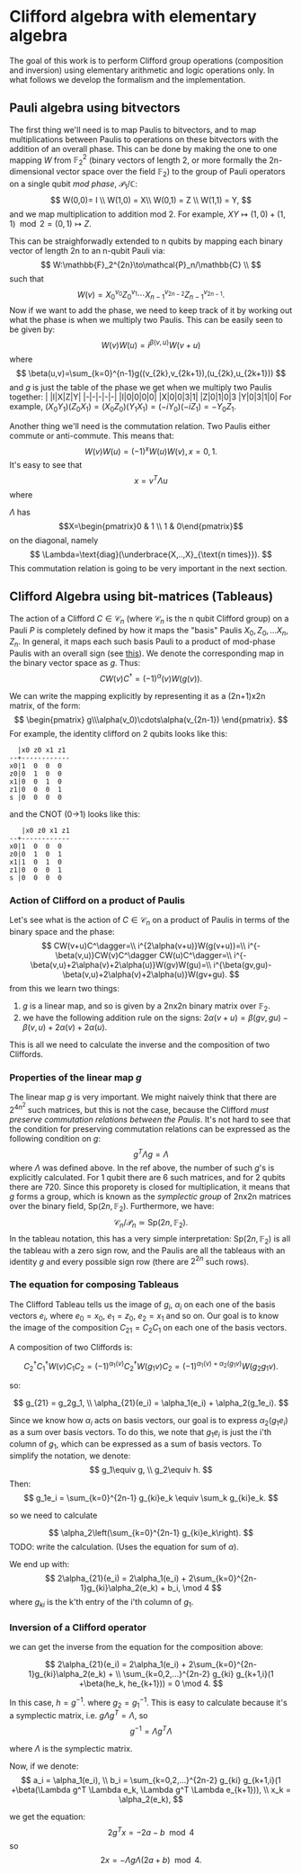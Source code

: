 ﻿
# Clifford algebra with elementary algebra
The goal of this work is to perform Clifford group operations (composition and inversion) using elementary arithmetic and logic operations only. In what follows we develop the formalism and the implementation.

## Pauli algebra using bitvectors
The first thing we'll need is to map Paulis to bitvectors, and to map multiplications between Paulis to operations on these bitvectors with the addition of an overall phase. This can be done by making the one to one mapping $W$ from $\mathbb{F}_2^2$ (binary vectors of length 2, or more formally the 2n-dimensional vector space over the field $\mathbb{F}_2$) to the group of Pauli operators on a single qubit *mod phase*, $\mathcal{P}_1/\mathbb{C}$:
$$
W(0,0)= I \\
W(1,0) = X\\
W(0,1) = Z \\
W(1,1) = Y,
$$
and we map multiplication to addition mod 2. For example, $XY\mapsto(1,0)+(1,1)\mod2=(0,1)\mapsto Z$. 

This can be straighforwadly extended to n qubits by mapping each binary vector of length 2n to an n-qubit Pauli via:
$$
W:\mathbb{F}_2^{2n}\to\mathcal{P}_n/\mathbb{C} \\
$$ 
such that
$$
W(v)=X_0 ^{v_0}Z_0^{v_1}\cdots X_{n-1}^{v_{2n-2}}Z_{n-1}^{v_{2n-1}}.
$$ 
Now if we want to add the phase, we need to keep track of it by working out what the phase is when we multiply two Paulis. This can be easily seen to be given by:
$$
W(v)W(u)=i^{\beta(v,u)}W(v+u)
$$
where
$$
\beta(u,v)=\sum_{k=0}^{n-1}g((v_{2k},v_{2k+1}),(u_{2k},u_{2k+1}))
$$
and $g$ is just the table of the phase we get when we multiply two Paulis together:
| |I|X|Z|Y|
|-|-|-|-|-|
|I|0|0|0|0|
|X|0|0|3|1|
|Z|0|1|0|3
|Y|0|3|1|0|
For example, $(X_0Y_1)(Z_0 X_1)=(X_0Z_0)(Y_1X_1)=(-iY_0)(-iZ_1)=-Y_0Z_1.$

Another thing we'll need is the commutation relation. Two Paulis either commute or anti-commute. This means that:
$$
W(v)W(u) = (-1)^xW(u)W(v),\,x=0,1.
$$
It's easy to see that
$$
x=v^T\Lambda u
$$
where

$\Lambda$  has
$$X=\begin{pmatrix}0 & 1 \\ 1 & 0\end{pmatrix}$$
on the diagonal, namely
$$
\Lambda=\text{diag}(\underbrace{X,..,X}_{\text{n times}}).
$$
This commutation relation is going to be very important in the next section.

## Clifford Algebra using bit-matrices (Tableaus)


The action of a Clifford $C\in \mathcal{C}_n$ (where $\mathcal{C}_n$ is the n qubit Clifford group) on a Pauli $P$ is completely defined by how it maps the "basis" Paulis $X_0,Z_0,\dots X_n,Z_n$. In general, it maps each such basis Pauli to a product of mod-phase Paulis with an overall sign (see [this](http://home.lu.lv/~sd20008/papers/essays/Clifford%20group%20%5Bpaper%5D.pdf)). We denote the corresponding map in the binary vector space as $g$. Thus:
$$
CW(v)C^\dagger=(-1)^\alpha(v) W(g(v)).
$$

We can write the mapping explicitly by representing it as a (2n+1)x2n matrix, of the form:
$$
\begin{pmatrix}
g\\\alpha(v_0)\cdots\alpha(v_{2n-1})
\end{pmatrix}.
$$
For example, the identity clifford on 2 qubits looks like this:
```
  |x0 z0 x1 z1
--+------------
x0|1  0  0  0
z0|0  1  0  0
x1|0  0  1  0
z1|0  0  0  1
s |0  0  0  0
```

and the CNOT (0->1) looks like this:

```
   |x0 z0 x1 z1
--+------------
x0|1  0  0  0
z0|0  1  0  1
x1|1  0  1  0
z1|0  0  0  1
s |0  0  0  0
```


### Action of Clifford on a product of Paulis
Let's see what is the action of $C\in\mathcal{C}_n$ on a product of Paulis in terms of the binary space and the phase:
$$
CW(v+u)C^\dagger=\\
i^{2\alpha(v+u)}W(g(v+u))=\\
i^{-\beta(v,u)}CW(v)C^\dagger CW(u)C^\dagger=\\
i^{-\beta(v,u)+2\alpha(v)+2\alpha(u)}W(gv)W(gu)=\\
i^{\beta(gv,gu)-\beta(v,u)+2\alpha(v)+2\alpha(u)}W(gv+gu).
$$
from this we learn two things:
1. $g$ is a linear map, and so is given by a 2nx2n binary matrix over $\mathbb{F}_2$.
2. we have the following addition rule on the signs: $2\alpha(v+u)=\beta(gv,gu)-\beta(v,u)+2\alpha(v)+2\alpha(u)$.

This is all we need to calculate the inverse and the composition of two Cliffords.

### Properties of the linear map $g$

The linear map $g$ is very important. We might naively think that there are $2^{4n^2}$ such matrices, but this is not the case, because the Clifford *must preserve commutation relations between the Paulis*. It's not hard to see that the condition for preserving commutation relations can be expressed as the following condition on $g$:
$$
g^T\Lambda g=\Lambda
$$
where $\Lambda$ was defined above. In the ref above, the number of such $g$'s is explicitly calculated. For 1 qubit there are 6 such matrices, and for 2 qubits there are 720. Since this proporety is closed for multiplication, it means that $g$ forms a group, which is known as the *symplectic group* of 2nx2n matrices over the binary field, $\mathrm{Sp}(2n,\mathbb{F}_2)$. Furthermore, we have:
$$
\mathcal{C}_n/\mathcal{P}_n \simeq \mathrm{Sp}(2n,\mathbb{F}_2).
$$
In the tableau notation, this has a very simple interpretation: $\mathrm{Sp}(2n,\mathbb{F}_2)$ is all the tableau with a zero sign row, and the Paulis are all the tableaus with an identity $g$ and every possible sign row (there are $2^{2n}$ such rows).

### The equation for composing Tableaus

The Clifford Tableau tells us the image of $g_i$, $\alpha_i$ on each one of the basis vectors $e_i$, where $e_0 = x_0$, $e_1 = z_0$, $e_2 = x_1$ and so on. Our goal is to know the image of the composition $C_{21} = C_2C_1$ on each one of the basis vectors.


A composition of two Cliffords is:

$$
C_2^\dagger C_1^\dagger W(v) C_1C_2 = (-1)^{\alpha_1(v)}C_2^\dagger W(g_1v)C_2
= (-1)^{\alpha_1(v) + \alpha_2(g_1v)}W(g_2g_1v).
$$

so:

$$
g_{21} = g_2g_1, \\
\alpha_{21}(e_i) = \alpha_1(e_i) + \alpha_2(g_1e_i).
$$

Since we know how $\alpha_i$ acts on basis vectors, our goal is to express $\alpha_2(g_1e_i)$ as a sum over basis vectors. To do this, we note that $g_1e_i$ is just the i'th column of $g_1$, which can be expressed as a sum of basis vectors. To simplify the notation, we denote:
$$
g_1\equiv g, \\
g_2\equiv h.
$$
Then:
$$
g_1e_i = \sum_{k=0}^{2n-1} g_{ki}e_k \equiv \sum_k g_{ki}e_k.
$$

so we need to calculate

$$
\alpha_2\left(\sum_{k=0}^{2n-1} g_{ki}e_k\right).
$$
TODO: write the calculation. (Uses the equation for sum of $\alpha$).

We end up with:
$$
2\alpha_{21}(e_i) = 2\alpha_1(e_i) + 2\sum_{k=0}^{2n-1}g_{ki}\alpha_2(e_k) + b_i, \mod 4
$$
where $g_{ki}$ is the k'th entry of the i'th column of $g_1$. 

### Inversion of a Clifford operator

we can get the inverse from the equation for the composition above:

$$
2\alpha_{21}(e_i) = 2\alpha_1(e_i) + 2\sum_{k=0}^{2n-1}g_{ki}\alpha_2(e_k) + \\
\sum_{k=0,2,...}^{2n-2}
g_{ki} g_{k+1,i}(1 +\beta(he_k, he_{k+1})) = 0 \mod 4.
$$

In this case, $h=g^{-1}$. 
where $g_2 =g_1^{-1}$. This is easy to calculate because it's a symplectic matrix, i.e. $g\Lambda g^T = \Lambda$, so 
$$
g^{-1} = \Lambda g^T \Lambda
$$

where $\Lambda$ is the symplectic matrix.

Now, if we denote:
$$
a_i = \alpha_1(e_i), \\
b_i = \sum_{k=0,2,...}^{2n-2}
g_{ki} g_{k+1,i}(1 +\beta(\Lambda g^T \Lambda e_k, \Lambda g^T \Lambda e_{k+1})), \\
x_k = \alpha_2(e_k),
$$

we get the equation:
$$
2g^T x = -2a - b \mod 4
$$
so
$$
2x = -\Lambda g \Lambda (2a+b) \mod 4.
$$


